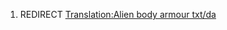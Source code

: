 1.  REDIRECT [Translation:Alien body armour
    txt/da](Translation:Alien_body_armour_txt/da "wikilink")